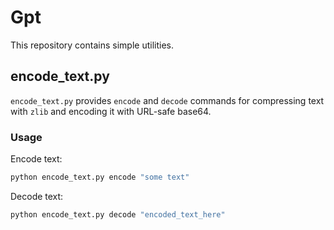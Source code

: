 # Gpt

This repository contains simple utilities.

## encode_text.py

`encode_text.py` provides `encode` and `decode` commands for compressing text with `zlib` and encoding it with URL-safe base64.

### Usage

Encode text:

```bash
python encode_text.py encode "some text"
```

Decode text:

```bash
python encode_text.py decode "encoded_text_here"
```
